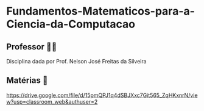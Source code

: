 # Fundamentos-Matematicos-para-a-Ciencia-da-Computacao

## Professor 👨‍🏫

Disciplina dada por Prof. Nelson José Freitas da Silveira

## Matérias 📖

https://drive.google.com/file/d/15pmQPJ1q4dSBJXxc7Git565_ZqHKxnrN/view?usp=classroom_web&authuser=2
